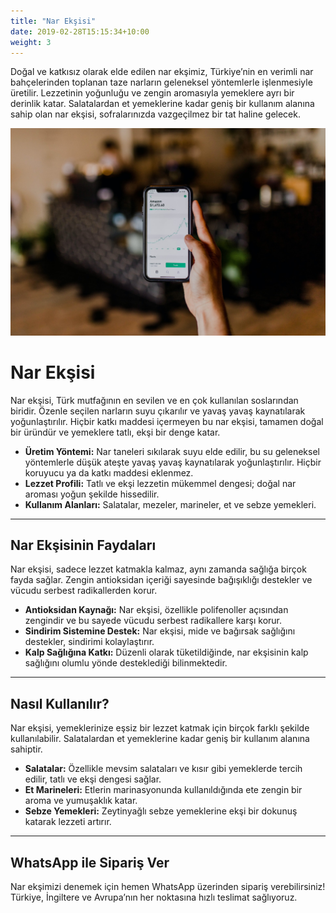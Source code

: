 ```yaml
---
title: "Nar Ekşisi"
date: 2019-02-28T15:15:34+10:00
weight: 3
---
```


Doğal ve katkısız olarak elde edilen nar ekşimiz, Türkiye’nin en verimli nar bahçelerinden toplanan taze narların geleneksel yöntemlerle işlenmesiyle üretilir. Lezzetinin yoğunluğu ve zengin aromasıyla yemeklere ayrı bir derinlik katar. Salatalardan et yemeklerine kadar geniş bir kullanım alanına sahip olan nar ekşisi, sofralarınızda vazgeçilmez bir tat haline gelecek.


![Accounting Services](/images/austin-distel-nGc5RT2HmF0-unsplash.jpg)

# Nar Ekşisi

Nar ekşisi, Türk mutfağının en sevilen ve en çok kullanılan soslarından biridir. Özenle seçilen narların suyu çıkarılır ve yavaş yavaş kaynatılarak yoğunlaştırılır. Hiçbir katkı maddesi içermeyen bu nar ekşisi, tamamen doğal bir üründür ve yemeklere tatlı, ekşi bir denge katar.

- **Üretim Yöntemi:** Nar taneleri sıkılarak suyu elde edilir, bu su geleneksel yöntemlerle düşük ateşte yavaş yavaş kaynatılarak yoğunlaştırılır. Hiçbir koruyucu ya da katkı maddesi eklenmez.
- **Lezzet Profili:** Tatlı ve ekşi lezzetin mükemmel dengesi; doğal nar aroması yoğun şekilde hissedilir.
- **Kullanım Alanları:** Salatalar, mezeler, marineler, et ve sebze yemekleri.

---

## Nar Ekşisinin Faydaları

Nar ekşisi, sadece lezzet katmakla kalmaz, aynı zamanda sağlığa birçok fayda sağlar. Zengin antioksidan içeriği sayesinde bağışıklığı destekler ve vücudu serbest radikallerden korur.

- **Antioksidan Kaynağı:** Nar ekşisi, özellikle polifenoller açısından zengindir ve bu sayede vücudu serbest radikallere karşı korur.
- **Sindirim Sistemine Destek:** Nar ekşisi, mide ve bağırsak sağlığını destekler, sindirimi kolaylaştırır.
- **Kalp Sağlığına Katkı:** Düzenli olarak tüketildiğinde, nar ekşisinin kalp sağlığını olumlu yönde desteklediği bilinmektedir.

---

## Nasıl Kullanılır?

Nar ekşisi, yemeklerinize eşsiz bir lezzet katmak için birçok farklı şekilde kullanılabilir. Salatalardan et yemeklerine kadar geniş bir kullanım alanına sahiptir.

- **Salatalar:** Özellikle mevsim salataları ve kısır gibi yemeklerde tercih edilir, tatlı ve ekşi dengesi sağlar.
- **Et Marineleri:** Etlerin marinasyonunda kullanıldığında ete zengin bir aroma ve yumuşaklık katar.
- **Sebze Yemekleri:** Zeytinyağlı sebze yemeklerine ekşi bir dokunuş katarak lezzeti artırır.

---

## WhatsApp ile Sipariş Ver

Nar ekşimizi denemek için hemen WhatsApp üzerinden sipariş verebilirsiniz! Türkiye, İngiltere ve Avrupa’nın her noktasına hızlı teslimat sağlıyoruz.

